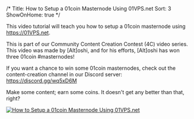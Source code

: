 /*
Title: How to Setup a 01coin Masternode Using 01VPS.net
Sort: 3
ShowOnHome: true
*/

This video tutorial will teach you how to setup a 01coin masternode using https://01VPS.net.

This is part of our Community Content Creation Contest (4C) video series. This video was made by [Alt]oshi, and for his efforts, [Alt]oshi has won three 01coin #masternodes!

If you want a chance to win some 01coin masternodes, check out the content-creation channel in our Discord server: https://discord.gg/wq5xD6M

Make some content; earn some coins. It doesn't get any better than that, right?

[![How to Setup a 01coin Masternode Using 01VPS.net](https://img.youtube.com/vi/cVlLeSqTm4k/0.jpg)](https://www.youtube.com/watch?v=cVlLeSqTm4k)
